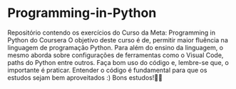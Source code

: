 # Programming-in-Python
Repositório contendo os exercícios do Curso da Meta: Programming in Python do Coursera
O objetivo deste curso é de, permitir maior fluência na linguagem de programação Python. Para além do ensino da linguagem, o mesmo aborda sobre configurações de ferramentas como o Visual Code, paths do Python entre outros.
Faça bom uso do código e, lembre-se que, o importante é praticar. Entender o código é fundamental para que os estudos sejam bem aproveitados :)
Bons estudos!💜😊
